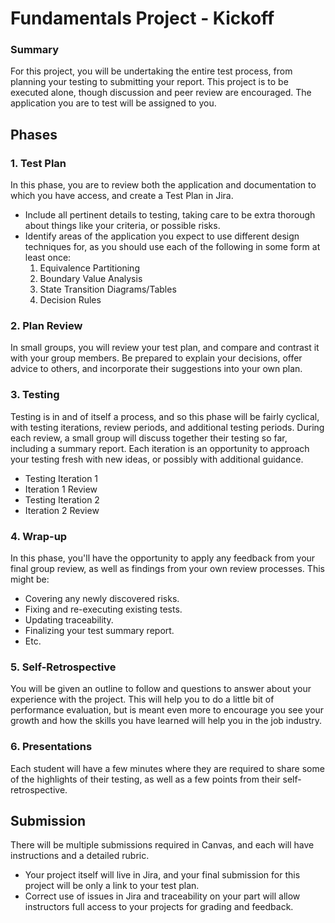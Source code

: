# Fundamentals Project - Kickoff

### Summary

For this project, you will be undertaking the entire test process, from planning
your testing to submitting your report. This project is to be executed alone,
though discussion and peer review are encouraged. The application you are to
test will be assigned to you.

## Phases

### 1. Test Plan

In this phase, you are to review both the application and documentation to which
you have access, and create a Test Plan in Jira.

- Include all pertinent details to testing, taking care to be extra thorough
  about things like your criteria, or possible risks.
- Identify areas of the application you expect to use different design
  techniques for, as you should use each of the following in some form at least
  once:
  1. Equivalence Partitioning
  1. Boundary Value Analysis
  1. State Transition Diagrams/Tables
  1. Decision Rules

### 2. Plan Review

In small groups, you will review your test plan, and compare and contrast it
with your group members. Be prepared to explain your decisions, offer advice to
others, and incorporate their suggestions into your own plan.

### 3. Testing

Testing is in and of itself a process, and so this phase will be fairly
cyclical, with testing iterations, review periods, and additional testing
periods. During each review, a small group will discuss together their testing
so far, including a summary report. Each iteration is an opportunity to approach
your testing fresh with new ideas, or possibly with additional guidance.

- Testing Iteration 1
- Iteration 1 Review
- Testing Iteration 2
- Iteration 2 Review

### 4. Wrap-up

In this phase, you'll have the opportunity to apply any feedback from your final
group review, as well as findings from your own review processes. This might be:

- Covering any newly discovered risks.
- Fixing and re-executing existing tests.
- Updating traceability.
- Finalizing your test summary report.
- Etc.

### 5. Self-Retrospective

You will be given an outline to follow and questions to answer about your
experience with the project. This will help you to do a little bit of
performance evaluation, but is meant even more to encourage you see your growth
and how the skills you have learned will help you in the job industry.

### 6. Presentations

Each student will have a few minutes where they are required to share some of
the highlights of their testing, as well as a few points from their
self-retrospective.

## Submission

There will be multiple submissions required in Canvas, and each will have
instructions and a detailed rubric.

- Your project itself will live in Jira, and your final submission for this
  project will be only a link to your test plan.
- Correct use of issues in Jira and traceability on your part will allow
  instructors full access to your projects for grading and feedback.
